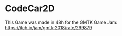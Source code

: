 # CodeCar2D
This Game was made in 48h for the GMTK Game Jam:
https://itch.io/jam/gmtk-2018/rate/299879
